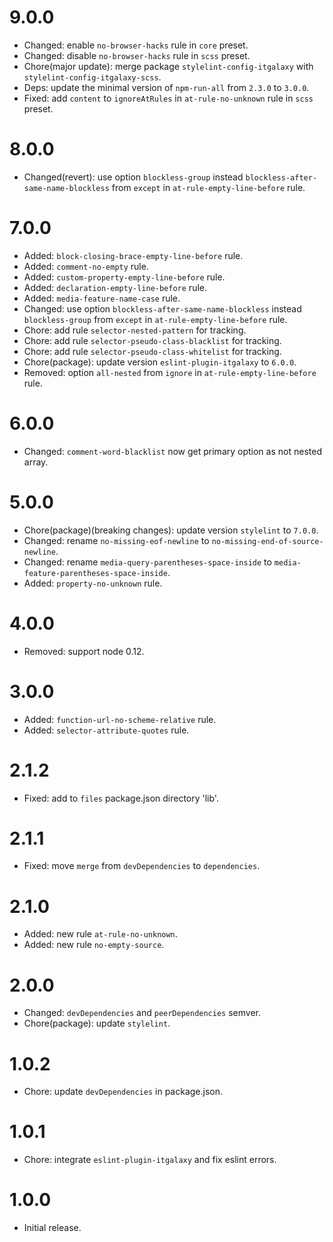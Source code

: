 # 9.0.0

- Changed: enable `no-browser-hacks` rule in `core` preset.
- Changed: disable `no-browser-hacks` rule in `scss` preset.
- Chore(major update): merge package `stylelint-config-itgalaxy` with `stylelint-config-itgalaxy-scss`.
- Deps: update the minimal version of `npm-run-all` from `2.3.0` to `3.0.0`.
- Fixed: add `content` to `ignoreAtRules` in `at-rule-no-unknown` rule in `scss` preset.

# 8.0.0

- Changed(revert): use option `blockless-group` instead `blockless-after-same-name-blockless` from `except` in `at-rule-empty-line-before` rule.

# 7.0.0

- Added: `block-closing-brace-empty-line-before` rule.
- Added: `comment-no-empty` rule.
- Added: `custom-property-empty-line-before` rule.
- Added: `declaration-empty-line-before` rule.
- Added: `media-feature-name-case` rule.
- Changed: use option `blockless-after-same-name-blockless` instead `blockless-group` from `except` in `at-rule-empty-line-before` rule.
- Chore: add rule `selector-nested-pattern` for tracking.
- Chore: add rule `selector-pseudo-class-blacklist` for tracking.
- Chore: add rule `selector-pseudo-class-whitelist` for tracking.
- Chore(package): update version `eslint-plugin-itgalaxy` to `6.0.0`.
- Removed: option `all-nested` from `ignore` in `at-rule-empty-line-before` rule.

# 6.0.0

- Changed: `comment-word-blacklist` now get primary option as not nested array.

# 5.0.0

- Chore(package)(breaking changes): update version `stylelint` to `7.0.0`.
- Changed: rename `no-missing-eof-newline` to `no-missing-end-of-source-newline`.
- Changed: rename `media-query-parentheses-space-inside` to `media-feature-parentheses-space-inside`.
- Added: `property-no-unknown` rule.

# 4.0.0

- Removed: support node 0.12.

# 3.0.0

- Added: `function-url-no-scheme-relative` rule.
- Added: `selector-attribute-quotes` rule.

# 2.1.2

- Fixed: add to `files` package.json directory 'lib'.

# 2.1.1

- Fixed: move `merge` from `devDependencies` to `dependencies`.

# 2.1.0

- Added: new rule `at-rule-no-unknown`.
- Added: new rule `no-empty-source`.

# 2.0.0

- Changed: `devDependencies` and `peerDependencies` semver.
- Chore(package): update `stylelint`.

# 1.0.2

- Chore: update `devDependencies` in package.json.

# 1.0.1

- Chore: integrate `eslint-plugin-itgalaxy` and fix eslint errors.

# 1.0.0

- Initial release.
